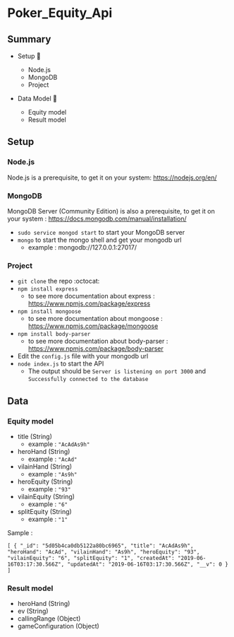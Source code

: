 # Poker_Equity_Api
## Summary

- Setup :rocket:
  - Node.js
  - MongoDB
  - Project

- Data Model :file_folder:
  - Equity model
  - Result model

## Setup

### Node.js

Node.js is a prerequisite, to get it on your system: https://nodejs.org/en/

### MongoDB

MongoDB Server (Community Edition) is also a prerequisite, to get it on your system : https://docs.mongodb.com/manual/installation/

  - `sudo service mongod start` to start your MongoDB server
  - `mongo` to start the mongo shell and get your mongodb url
    - example : mongodb://127.0.0.1:27017/

### Project

  - `git clone` the repo :octocat:
  - `npm install express`
    - to see more documentation about express : https://www.npmjs.com/package/express
  - `npm install mongoose`
    - to see more documentation about mongoose : https://www.npmjs.com/package/mongoose
  - `npm install body-parser`
    - to see more documentation about body-parser : https://www.npmjs.com/package/body-parser
  - Edit the `config.js` file with your mongodb url
  - `node index.js` to start the API
    - The output should be `Server is listening on port 3000` and `Successfully connected to the database`

## Data

### Equity model

  - title (String)
    - example : `"AcAdAs9h"`
  - heroHand (String)
    - example : `"AcAd"`
  - vilainHand (String)
    - example : `"As9h"`
  - heroEquity (String)
    - example : `"93"`
  - vilainEquity (String)
    - example : `"6"`
  - splitEquity (String)
    - example : `"1"`

Sample : 

`[
    {
        "_id": "5d05b4ca0db5122a80bc6965",
        "title": "AcAdAs9h",
        "heroHand": "AcAd",
        "vilainHand": "As9h",
        "heroEquity": "93",
        "vilainEquity": "6",
        "splitEquity": "1",
        "createdAt": "2019-06-16T03:17:30.566Z",
        "updatedAt": "2019-06-16T03:17:30.566Z",
        "__v": 0
    }
]`
### Result model

  - heroHand (String)
  - ev (String)
  - callingRange (Object)
  - gameConfiguration (Object)
